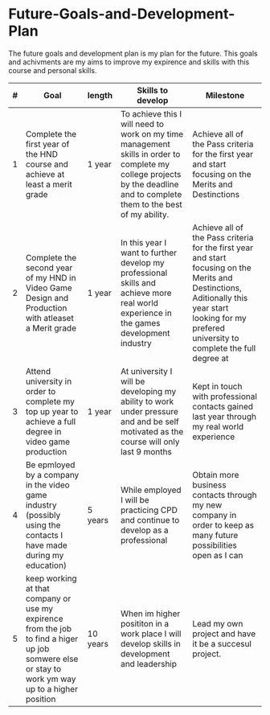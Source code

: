 # Future-Goals-and-Development-Plan
The future goals and development plan is my plan for the future. This goals and achivments are my aims to improve my expirence and skills with this course and personal skills.


| # | Goal | length | Skills to develop  | Milestone |
| ------------- | ------------- | ------------- | ------------- | ------------- | 
| 1  | Complete the first year of the HND course and achieve at least a merit grade  |  1 year | To achieve this I will need to work on my time management skills in order to complete my college projects by the deadline and to complete them to the best of my ability.  | Achieve all of the Pass criteria for the first year and start focusing on the Merits and Destinctions |
| 2  | Complete the second year of my HND in Video Game Design and Production with atleaset a Merit grade  | 1 year | In this year I want to further develop my professional skills and achieve more real world experience in the games development industry  | Achieve all of the Pass criteria for the first year and start focusing on the Merits and Destinctions, Aditionally this year start looking for my prefered university to complete the full degree at  |
| 3  | 	Attend university in order to complete my top up year to achieve a full degree in video game production |  1 year | At university I will be developing my ability to work under pressure and and be self motivated as the course will only last 9 months  | Kept in touch with professional contacts gained last year through my real world experience  |
| 4  | Be epmloyed by a company in the video game industry (possibly using the contacts I have made during my education)  |  5 years | While employed I will be practicing CPD and continue to develop as a professional  | Obtain more business contacts through my new company in order to keep as many future possibilities open as I can  |
| 5  | keep working at that company or use my expirence from the job to find a higer up job somwere else or stay to work ym way up to a higher position  | 10 years | When im higher posititon in a work place I will develop skills in development and leadership  | Lead my own project and have it be a succesul project.  |
